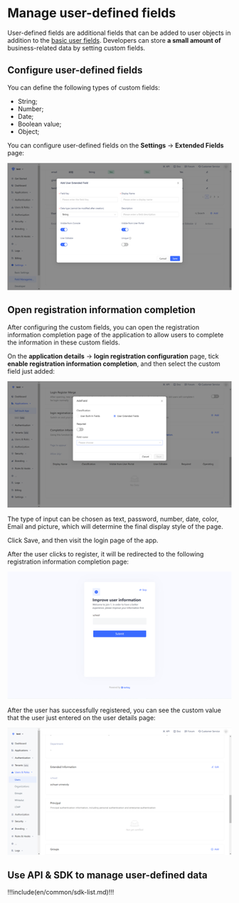 # Manage user-defined fields

<LastUpdated/>

User-defined fields are additional fields that can be added to user objects in addition to the [basic user fields](/guides/user/user-profile.md). Developers can store **a small amount of** business-related data by setting custom fields.

## Configure user-defined fields

You can define the following types of custom fields:

- String;
- Number;
- Date;
- Boolean value;
- Object;

You can configure user-defined fields on the **Settings** -> **Extended Fields** page:

![](../images/Xnip2021-02-24_15-43-23.png)

## Open registration information completion

After configuring the custom fields, you can open the registration information completion page of the application to allow users to complete the information in these custom fields.

On the **application details** -> **login registration configuration** page, tick **enable registration information completion**, and then select the custom field just added:

![](../images/Xnip2021-02-24_15-41-20.png)

The type of input can be chosen as text, password, number, date, color, Email and picture, which will determine the final display style of the page.

Click Save, and then visit the login page of the app.

After the user clicks to register, it will be redirected to the following registration information completion page:

![](../images/Xnip2021-02-24_15-46-26.png)

After the user has successfully registered, you can see the custom value that the user just entered on the user details page:

![](../images/Xnip2021-02-24_15-48-29.png)

## Use API & SDK to manage user-defined data

!!!include(en/common/sdk-list.md)!!!

<StackSelector snippet="udf" selectLabel="Language" :order="['java', 'javascript', 'python', 'csharp', 'swift']"/>
